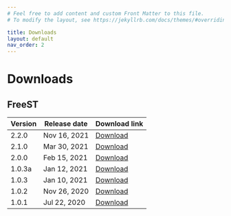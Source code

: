 ```yaml
---
# Feel free to add content and custom Front Matter to this file.
# To modify the layout, see https://jekyllrb.com/docs/themes/#overriding-theme-defaults

title: Downloads
layout: default
nav_order: 2
---
```


# Downloads

## FreeST

| Version | Release date | Download link                                                                   |
| ------- | ------------ | ------------------------------------------------------------------------------- |
| 2.2.0   | Nov 16, 2021 | [Download](http://rss.di.fc.ul.pt/wp-content/uploads/2021/11/FreeST-2.2.0.zip)  |
| 2.1.0   | Mar 30, 2021 | [Download](http://rss.di.fc.ul.pt/wp-content/uploads/2021/03/FreeST-2.1.0.zip)  |
| 2.0.0   | Feb 15, 2021 | [Download](http://rss.di.fc.ul.pt/wp-content/uploads/2021/02/FreeST-2.0.0.zip)  |
| 1.0.3a  | Jan 12, 2021 | [Download](http://rss.di.fc.ul.pt/wp-content/uploads/2021/01/FreeST-1.0.3a.zip) |
| 1.0.3   | Jan 10, 2021 | [Download](http://rss.di.fc.ul.pt/wp-content/uploads/2021/01/FreeST-1.0.3.zip)  |
| 1.0.2   | Nov 26, 2020 | [Download](http://rss.di.fc.ul.pt/wp-content/uploads/2020/11/FreeST-1.0.2.zip)  |
| 1.0.1   | Jul 22, 2020 | [Download](http://rss.di.fc.ul.pt/wp-content/uploads/2020/07/FreeST-1.0.1.zip)  |
